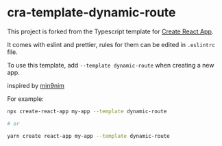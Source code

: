 # cra-template-dynamic-route

This project is forked from the Typescript template for [Create React App](https://github.com/simonepizzamiglio/cra-template-typescript-eslint-prettier).

It comes with eslint and prettier, rules for them can be edited in `.eslintrc` file.

To use this template, add `--template dynamic-route` when creating a new app.

inspired by [min9nim](https://min9nim.now.sh/2020-12-18-react-routing/?fbclid=IwAR1DJWH6Kk8DMTqSk2a1EE2k8n4bQifrJwMwDN6tVfFlA2YKCDzIsohlQ4s)

For example:

```sh
npx create-react-app my-app --template dynamic-route

# or

yarn create react-app my-app --template dynamic-route
```
